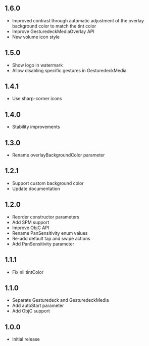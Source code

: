 ## 1.6.0
* Improved contrast through automatic adjustment of the overlay background color to match the tint color
* Improve GesturedeckMediaOverlay API
* New volume icon style

## 1.5.0
* Show logo in watermark
* Allow disabling specific gestures in GesturedeckMedia

## 1.4.1
* Use sharp-corner icons

## 1.4.0
* Stability improvements

## 1.3.0
* Rename overlayBackgroundColor parameter

## 1.2.1
* Support custom background color
* Update documentation

## 1.2.0
* Reorder constructor parameters
* Add SPM support
* Improve ObjC API
* Rename PanSensitivity enum values
* Re-add default tap and swipe actions
* Add PanSensitivity parameter

## 1.1.1
* Fix nil tintColor

## 1.1.0
* Separate Gesturedeck and GesturedeckMedia
* Add autoStart parameter
* Add ObjC support

## 1.0.0
* Initial release